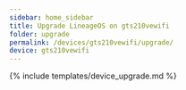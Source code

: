 ```yaml
---
sidebar: home_sidebar
title: Upgrade LineageOS on gts210vewifi
folder: upgrade
permalink: /devices/gts210vewifi/upgrade/
device: gts210vewifi
---
```

{% include templates/device_upgrade.md %}
